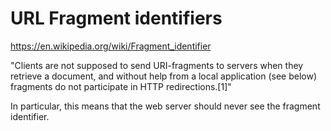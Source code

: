 URL Fragment identifiers
========================

https://en.wikipedia.org/wiki/Fragment_identifier

"Clients are not supposed to send URI-fragments to servers when they retrieve a document, and without help from a local application (see below) fragments do not participate in HTTP redirections.[1]"

In particular, this means that the web server should never see the fragment identifier.
